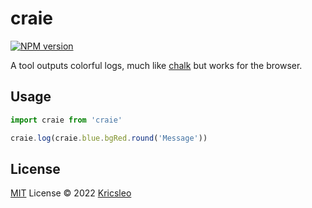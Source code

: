 # craie

[![NPM version](https://img.shields.io/npm/v/craie?color=a1b858&label=)](https://www.npmjs.com/package/craie)

A tool outputs colorful logs, much like [chalk](https://github.com/chalk/chalk) but works for the browser.

## Usage

```ts
import craie from 'craie'

craie.log(craie.blue.bgRed.round('Message'))
```

## License

[MIT](./LICENSE) License © 2022 [Kricsleo](https://github.com/kricsleo)
